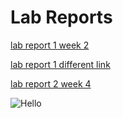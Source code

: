 # Lab Reports
[lab report 1 week 2](https://michinoriw.github.io/cse15l-lab-reports/lab-report-1-week-2.html)

[lab report 1 different link](lab-report-1-week-2.html)

[lab report 2 week 4](https://michinoriw.github.io/cse15l-lab-reports/lab-report-2-week-4.html)


![Hello](https://hddesktopwallpapers.in/wp-content/uploads/2015/06/landscape-pictures.jpg)
